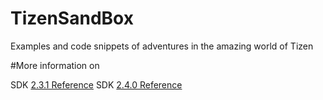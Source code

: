 # TizenSandBox
Examples and code snippets of adventures in the amazing world of Tizen

#More information on 

SDK [2.3.1 Reference](https://developer.tizen.org/dev-guide/2.3.1/ "2.3.1 Reference") 
SDK [2.4.0 Reference](https://developer.tizen.org/dev-guide/2.4.0/ "2.4.0 Reference") 
